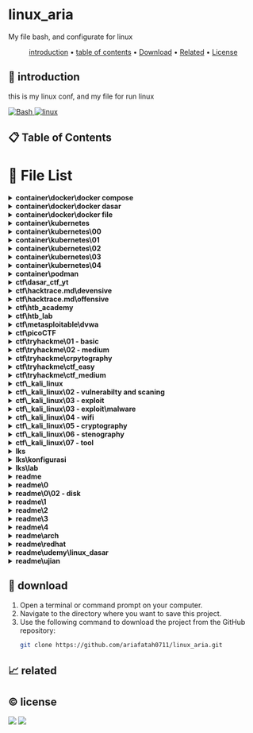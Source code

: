 # linux_aria

My file bash, and configurate for linux

<p align="center">
  <a href="#introduction">introduction</a> •
  <a href="#table-of-contents">table of contents</a> •
  <a href="#download">Download</a> •
  <a href="#related">Related</a> •
  <a href="#license">License</a>
</p>

<p id="introduction"></p>

## 🚀 introduction
this is my linux conf, and my file for run linux

<p align="left"> <a href="#">
  <img alt='Bash' src='https://img.shields.io/badge/-Bash-4EAA25?style=flat-square&logo=gnu-bash&logoColor=white'>
  <img alt="linux" src="https://img.shields.io/badge/-Linux-FCC624?style=flat-square&logo=linux&logoColor=black" />
  </a>
</p>

<p id="table-of-contents"></p>

## 📋 Table of Contents

<p id="file-list"></p>

# 📄 File List

<details>
<summary><b>container\docker\docker compose</b></summary>
<ul>
 <li><a href='container/docker/docker%20compose/01%20-%20pengenalan.md'>01 - pengenalan</a></li>
 <li><a href='container/docker/docker%20compose/02%20-%20yaml.md'>02 - yaml</a></li>
 <li><a href='container/docker/docker%20compose/03%20-%20configuration%20file.md'>03 - configuration file</a></li>
 <li><a href='container/docker/docker%20compose/04%20-%20membuat%20container.md'>04 - membuat container</a></li>
 <li><a href='container/docker/docker%20compose/05%20-%20menjalankan%20container.md'>05 - menjalankan container</a></li>
 <li><a href='container/docker/docker%20compose/06%20-%20services%20port.md'>06 - services port</a></li>
 <li><a href='container/docker/docker%20compose/07%20-%20environment%20variable.md'>07 - environment variable</a></li>
 <li><a href='container/docker/docker%20compose/08%20-%20bind%20mount.md'>08 - bind mount</a></li>
 <li><a href='container/docker/docker%20compose/09%20-%20volume.md'>09 - volume</a></li>
 <li><a href='container/docker/docker%20compose/10%20-%20network.md'>10 - network</a></li>
 <li><a href='container/docker/docker%20compose/11%20-%20depends%20on.md'>11 - depends on</a></li>
 <li><a href='container/docker/docker%20compose/12%20-%20restart.md'>12 - restart</a></li>
 <li><a href='container/docker/docker%20compose/13%20-%20docker%20events.md'>13 - docker events</a></li>
 <li><a href='container/docker/docker%20compose/14%20-%20resource%20limit.md'>14 - resource limit</a></li>
 <li><a href='container/docker/docker%20compose/15%20-%20docker%20file.md'>15 - docker file</a></li>
 <li><a href='container/docker/docker%20compose/16%20-%20health%20check.md'>16 - health check</a></li>
 <li><a href='container/docker/docker%20compose/17%20-%20extends%20service.md'>17 - extends service</a></li>
 <li><a href='container/docker/docker%20compose/_readme.md'>_readme</a></li>
</ul>

</details>

<details>
<summary><b>container\docker\docker dasar</b></summary>
<ul>
 <li><a href='container/docker/docker%20dasar/01%20-%20pengenalan.md'>01 - pengenalan</a></li>
 <li><a href='container/docker/docker%20dasar/02%20-%20docker%20architecture.md'>02 - docker architecture</a></li>
 <li><a href='container/docker/docker%20dasar/03%20-%20install%20docker.md'>03 - install docker</a></li>
 <li><a href='container/docker/docker%20dasar/04%20-%20docker%20registry.md'>04 - docker registry</a></li>
 <li><a href='container/docker/docker%20dasar/05%20-%20docker%20image.md'>05 - docker image</a></li>
 <li><a href='container/docker/docker%20dasar/06%20-%20docker%20container.md'>06 - docker container</a></li>
 <li><a href='container/docker/docker%20dasar/07%20-%20docker%20container%20log.md'>07 - docker container log</a></li>
 <li><a href='container/docker/docker%20dasar/08%20-%20container%20exec.md'>08 - container exec</a></li>
 <li><a href='container/docker/docker%20dasar/09%20-%20container%20port.md'>09 - container port</a></li>
 <li><a href='container/docker/docker%20dasar/10%20-%20container%20environment%20variable.md'>10 - container environment variable</a></li>
 <li><a href='container/docker/docker%20dasar/11%20-%20docker%20container%20stats.md'>11 - docker container stats</a></li>
 <li><a href='container/docker/docker%20dasar/12%20-%20docker%20container%20resource%20limit.md'>12 - docker container resource limit</a></li>
 <li><a href='container/docker/docker%20dasar/13%20-%20bind%20mounts.md'>13 - bind mounts</a></li>
 <li><a href='container/docker/docker%20dasar/14%20-%20docker%20volume.md'>14 - docker volume</a></li>
 <li><a href='container/docker/docker%20dasar/15%20-%20contaiiner%20volume.md'>15 - contaiiner volume</a></li>
 <li><a href='container/docker/docker%20dasar/16%20-%20backup%20volume.md'>16 - backup volume</a></li>
 <li><a href='container/docker/docker%20dasar/17%20-%20docker%20container%20run.md'>17 - docker container run</a></li>
 <li><a href='container/docker/docker%20dasar/18%20-%20restore%20volume.md'>18 - restore volume</a></li>
 <li><a href='container/docker/docker%20dasar/19%20-%20docker%20network.md'>19 - docker network</a></li>
 <li><a href='container/docker/docker%20dasar/20%20-%20container%20network.md'>20 - container network</a></li>
 <li><a href='container/docker/docker%20dasar/21%20-%20inspect.md'>21 - inspect</a></li>
 <li><a href='container/docker/docker%20dasar/22%20-%20prune.md'>22 - prune</a></li>
 <li><a href='container/docker/docker%20dasar/readme.md'>readme</a></li>
</ul>

</details>

<details>
<summary><b>container\docker\docker file</b></summary>
<ul>
 <li><a href='container/docker/docker%20file/01%20-%20pengenalan.md'>01 - pengenalan</a></li>
 <li><a href='container/docker/docker%20file/02%20-%20docker%20build.md'>02 - docker build</a></li>
 <li><a href='container/docker/docker%20file/03%20-%20docker%20file%20format.md'>03 - docker file format</a></li>
 <li><a href='container/docker/docker%20file/04%20-%20from%20instruction.md'>04 - from instruction</a></li>
 <li><a href='container/docker/docker%20file/05%20-%20run%20instruction.md'>05 - run instruction</a></li>
 <li><a href='container/docker/docker%20file/06%20-%20display%20output.md'>06 - display output</a></li>
 <li><a href='container/docker/docker%20file/07%20-%20command%20instruction.md'>07 - command instruction</a></li>
 <li><a href='container/docker/docker%20file/08%20-%20label%20instruction.md'>08 - label instruction</a></li>
 <li><a href='container/docker/docker%20file/09%20-%20add%20instuction.md'>09 - add instuction</a></li>
 <li><a href='container/docker/docker%20file/10%20-%20copy%20instrucsion.md'>10 - copy instrucsion</a></li>
 <li><a href='container/docker/docker%20file/11%20-%20dockerignore%20file.md'>11 - dockerignore file</a></li>
 <li><a href='container/docker/docker%20file/12%20-%20expose%20instruction.md'>12 - expose instruction</a></li>
 <li><a href='container/docker/docker%20file/13%20-%20environment%20variable.md'>13 - environment variable</a></li>
 <li><a href='container/docker/docker%20file/14%20-%20volume%20instruction.md'>14 - volume instruction</a></li>
 <li><a href='container/docker/docker%20file/15%20-%20working%20directory%20instruction.md'>15 - working directory instruction</a></li>
 <li><a href='container/docker/docker%20file/16%20-%20user%20instruction.md'>16 - user instruction</a></li>
 <li><a href='container/docker/docker%20file/17%20-%20argument%20instruction.md'>17 - argument instruction</a></li>
 <li><a href='container/docker/docker%20file/18%20-%20healt%20check.md'>18 - healt check</a></li>
 <li><a href='container/docker/docker%20file/19%20-%20entrypoint.md'>19 - entrypoint</a></li>
 <li><a href='container/docker/docker%20file/20%20-%20multi%20stage%20build.md'>20 - multi stage build</a></li>
 <li><a href='container/docker/docker%20file/21-%20docker%20hub%20registry.md'>21- docker hub registry</a></li>
 <li><a href='container/docker/docker%20file/22%20-%20digital%20ocean%20container%20registery.md'>22 - digital ocean container registery</a></li>
 <li><a href='container/docker/docker%20file/readme.md'>readme</a></li>
</ul>

</details>

<details>
<summary><b>container\kubernetes</b></summary>
<ul>
 <li><a href='container/kubernetes/readme.md'>readme</a></li>
</ul>

</details>

<details>
<summary><b>container\kubernetes\00</b></summary>
<ul>
 <li><a href='container/kubernetes/00/01%20-%20pengenalan.md'>01 - pengenalan</a></li>
 <li><a href='container/kubernetes/00/02%20-%20arsitektur%20kubernetes.md'>02 - arsitektur kubernetes</a></li>
 <li><a href='container/kubernetes/00/03%20-%20menginstall%20kubernetes.md'>03 - menginstall kubernetes</a></li>
 <li><a href='container/kubernetes/00/04%20-%20minikube.md'>04 - minikube</a></li>
</ul>

</details>

<details>
<summary><b>container\kubernetes\01</b></summary>
<ul>
 <li><a href='container/kubernetes/01/01%20-%20node.md'>01 - node</a></li>
 <li><a href='container/kubernetes/01/02%20-%20pod.md'>02 - pod</a></li>
 <li><a href='container/kubernetes/01/03%20-%20label.md'>03 - label</a></li>
 <li><a href='container/kubernetes/01/04%20-%20annotation.md'>04 - annotation</a></li>
 <li><a href='container/kubernetes/01/05%20-%20namespace.md'>05 - namespace</a></li>
 <li><a href='container/kubernetes/01/06%20-%20probe.md'>06 - probe</a></li>
 <li><a href='container/kubernetes/01/07%20-%20replication%20controler.md'>07 - replication controler</a></li>
 <li><a href='container/kubernetes/01/08%20-%20replication%20set.md'>08 - replication set</a></li>
</ul>

</details>

<details>
<summary><b>container\kubernetes\02</b></summary>
<ul>
 <li><a href='container/kubernetes/02/01%20-%20daemon%20set.md'>01 - daemon set</a></li>
 <li><a href='container/kubernetes/02/02%20-%20job.md'>02 - job</a></li>
 <li><a href='container/kubernetes/02/03%20-%20cron%20job.md'>03 - cron job</a></li>
 <li><a href='container/kubernetes/02/04%20-%20node%20selector.md'>04 - node selector</a></li>
 <li><a href='container/kubernetes/02/05%20-%20all.md'>05 - all</a></li>
 <li><a href='container/kubernetes/02/06%20-%20service.md'>06 - service</a></li>
 <li><a href='container/kubernetes/02/07%20-%20external%20service.md'>07 - external service</a></li>
 <li><a href='container/kubernetes/02/08%20-%20expose%20service.md'>08 - expose service</a></li>
 <li><a href='container/kubernetes/02/09%20-%20service%20NodePort.md'>09 - service NodePort</a></li>
 <li><a href='container/kubernetes/02/10%20-%20service%20LoadBalancer.md'>10 - service LoadBalancer</a></li>
 <li><a href='container/kubernetes/02/11%20-%20service%20ingress.md'>11 - service ingress</a></li>
</ul>

</details>

<details>
<summary><b>container\kubernetes\03</b></summary>
<ul>
 <li><a href='container/kubernetes/03/01%20-%20multi%20container%20pod.md'>01 - multi container pod</a></li>
 <li><a href='container/kubernetes/03/02%20-%20volume.md'>02 - volume</a></li>
 <li><a href='container/kubernetes/03/03%20-%20sharing%20volume.md'>03 - sharing volume</a></li>
 <li><a href='container/kubernetes/03/04%20-%20environment%20variable.md'>04 - environment variable</a></li>
 <li><a href='container/kubernetes/03/05%20-%20configmap.md'>05 - configmap</a></li>
 <li><a href='container/kubernetes/03/06%20-%20secret.md'>06 - secret</a></li>
 <li><a href='container/kubernetes/03/07%20-%20downward%20API.md'>07 - downward API</a></li>
 <li><a href='container/kubernetes/03/08%20-%20manage%20kubernetes%20object.md'>08 - manage kubernetes object</a></li>
</ul>

</details>

<details>
<summary><b>container\kubernetes\04</b></summary>
<ul>
 <li><a href='container/kubernetes/04/01%20-%20deployment.md'>01 - deployment</a></li>
 <li><a href='container/kubernetes/04/02%20-%20update%20deployment.md'>02 - update deployment</a></li>
</ul>

</details>

<details>
<summary><b>container\podman</b></summary>
<ul>
 <li><a href='container/podman/01%20-%20pengenalan.md'>01 - pengenalan</a></li>
</ul>

</details>

<details>
<summary><b>ctf\dasar_ctf_yt</b></summary>
<ul>
 <li><a href='ctf/dasar_ctf_yt/01%20-%20dasar%20encoding.md'>01 - dasar encoding</a></li>
 <li><a href='ctf/dasar_ctf_yt/02%20-%20Binary%20data%20dan%20endianness.md'>02 - Binary data dan endianness</a></li>
 <li><a href='ctf/dasar_ctf_yt/03%20-%20Forensics_identification%20file.md'>03 - Forensics_identification file</a></li>
 <li><a href='ctf/dasar_ctf_yt/04%20-%20Forensic_file%20carving.md'>04 - Forensic_file carving</a></li>
 <li><a href='ctf/dasar_ctf_yt/05%20-%20file%20carving.md'>05 - file carving</a></li>
 <li><a href='ctf/dasar_ctf_yt/06%20-%20kriptografi%20classic%20chiper.md'>06 - kriptografi classic chiper</a></li>
 <li><a href='ctf/dasar_ctf_yt/07%20-%20kriptografi%20XOR.md'>07 - kriptografi XOR</a></li>
 <li><a href='ctf/dasar_ctf_yt/08%20-%20kriptografi%20XOR%20repeated%20key.md'>08 - kriptografi XOR repeated key</a></li>
 <li><a href='ctf/dasar_ctf_yt/09%20-%20reverse%20enginering%20dasar.md'>09 - reverse enginering dasar</a></li>
</ul>

</details>

<details>
<summary><b>ctf\hacktrace.md\devensive</b></summary>
<ul>
 <li><a href='ctf/hacktrace.md/devensive/01%20-%20intrudex.md'>01 - intrudex</a></li>
 <li><a href='ctf/hacktrace.md/devensive/02%20-%20pcrobe.md'>02 - pcrobe</a></li>
</ul>

</details>

<details>
<summary><b>ctf\hacktrace.md\offensive</b></summary>
<ul>
 <li><a href='ctf/hacktrace.md/offensive/01%20-%20access.md'>01 - access</a></li>
</ul>

</details>

<details>
<summary><b>ctf\htb_academy</b></summary>
<ul>
 <li><a href='ctf/htb_academy/01%20-%20linux%20fundamental.md'>01 - linux fundamental</a></li>
 <li><a href='ctf/htb_academy/02%20-%20networking.md'>02 - networking</a></li>
 <li><a href='ctf/htb_academy/03%20-%20file%20transfer.md'>03 - file transfer</a></li>
 <li><a href='ctf/htb_academy/04%20-%20webrequest.md'>04 - webrequest</a></li>
 <li><a href='ctf/htb_academy/05%20-%20hardware%20vulnerabilty.md'>05 - hardware vulnerabilty</a></li>
 <li><a href='ctf/htb_academy/06%20-%20local%20file%20inclusion.md'>06 - local file inclusion</a></li>
</ul>

</details>

<details>
<summary><b>ctf\htb_lab</b></summary>
<ul>
 <li><a href='ctf/htb_lab/01%20-%20start%20lab.md'>01 - start lab</a></li>
</ul>

</details>

<details>
<summary><b>ctf\metasploitable\dvwa</b></summary>
<ul>
 <li><a href='ctf/metasploitable/dvwa/01%20-%20brute%20force.md'>01 - brute force</a></li>
 <li><a href='ctf/metasploitable/dvwa/02%20-%20sql%20injection.md'>02 - sql injection</a></li>
</ul>

</details>

<details>
<summary><b>ctf\picoCTF</b></summary>
<ul>
 <li><a href='ctf/picoCTF/01%20-%20general%20basic.md'>01 - general basic</a></li>
 <li><a href='ctf/picoCTF/01.md'>01</a></li>
</ul>

</details>

<details>
<summary><b>ctf\tryhackme\01 - basic</b></summary>
<ul>
 <li><a href='ctf/tryhackme/01%20-%20basic/01%20-%20nmap.md'>01 - nmap</a></li>
 <li><a href='ctf/tryhackme/01%20-%20basic/02%20-%20metasploit.md'>02 - metasploit</a></li>
 <li><a href='ctf/tryhackme/01%20-%20basic/03%20-%20burpsuite.md'>03 - burpsuite</a></li>
 <li><a href='ctf/tryhackme/01%20-%20basic/03%20-%20sqlmap.md'>03 - sqlmap</a></li>
 <li><a href='ctf/tryhackme/01%20-%20basic/04%20-%20hydra.md'>04 - hydra</a></li>
 <li><a href='ctf/tryhackme/01%20-%20basic/05%20-%20john%20the%20rippper.md'>05 - john the rippper</a></li>
 <li><a href='ctf/tryhackme/01%20-%20basic/06%20-%20networkservice.md'>06 - networkservice</a></li>
 <li><a href='ctf/tryhackme/01%20-%20basic/07%20-%20xss.md'>07 - xss</a></li>
 <li><a href='ctf/tryhackme/01%20-%20basic/08%20-%20digital%20forensik.md'>08 - digital forensik</a></li>
 <li><a href='ctf/tryhackme/01%20-%20basic/09%20-%20linux%20fifle%20system%20analyst.md'>09 - linux fifle system analyst</a></li>
 <li><a href='ctf/tryhackme/01%20-%20basic/10%20-%20intrudiction%20log.md'>10 - intrudiction log</a></li>
</ul>

</details>

<details>
<summary><b>ctf\tryhackme\02 - medium</b></summary>
<ul>
 <li><a href='ctf/tryhackme/02%20-%20medium/01%20-%20sql%20inject.md'>01 - sql inject</a></li>
</ul>

</details>

<details>
<summary><b>ctf\tryhackme\crpytography</b></summary>
<ul>
 <li><a href='ctf/tryhackme/crpytography/01%20-%20capture%20the%20flag.md'>01 - capture the flag</a></li>
 <li><a href='ctf/tryhackme/crpytography/02%20-%20crack%20hash.md'>02 - crack hash</a></li>
</ul>

</details>

<details>
<summary><b>ctf\tryhackme\ctf_easy</b></summary>
<ul>
 <li><a href='ctf/tryhackme/ctf_easy/01%20-%20root%20me.md'>01 - root me</a></li>
 <li><a href='ctf/tryhackme/ctf_easy/02%20-%20basic%20pentarasi.md'>02 - basic pentarasi</a></li>
 <li><a href='ctf/tryhackme/ctf_easy/02%20-%20vulnversity.md'>02 - vulnversity</a></li>
 <li><a href='ctf/tryhackme/ctf_easy/04%20-%20bounty%20hacker.md'>04 - bounty hacker</a></li>
 <li><a href='ctf/tryhackme/ctf_easy/05%20-%20simplectf.md'>05 - simplectf</a></li>
 <li><a href='ctf/tryhackme/ctf_easy/06%20-%20agent%20sudo.md'>06 - agent sudo</a></li>
 <li><a href='ctf/tryhackme/ctf_easy/07%20-%20owasp.md'>07 - owasp</a></li>
 <li><a href='ctf/tryhackme/ctf_easy/08%20-%20pickle%20rick.md'>08 - pickle rick</a></li>
 <li><a href='ctf/tryhackme/ctf_easy/09%20-%20athem.md'>09 - athem</a></li>
 <li><a href='ctf/tryhackme/ctf_easy/10%20-%20capture.md'>10 - capture</a></li>
 <li><a href='ctf/tryhackme/ctf_easy/11%20-%20grep.md'>11 - grep</a></li>
 <li><a href='ctf/tryhackme/ctf_easy/12%20-%20probe.md'>12 - probe</a></li>
</ul>

</details>

<details>
<summary><b>ctf\tryhackme\ctf_medium</b></summary>
<ul>
 <li><a href='ctf/tryhackme/ctf_medium/01%20-%20bookstore.md'>01 - bookstore</a></li>
</ul>

</details>

<details>
<summary><b>ctf\_kali_linux</b></summary>
<ul>
 <li><a href='ctf/_kali_linux/readme.md'>readme</a></li>
</ul>

</details>

<details>
<summary><b>ctf\_kali_linux\02 - vulnerabilty and scaning</b></summary>
<ul>
 <li><a href='ctf/_kali_linux/02%20-%20vulnerabilty%20and%20scaning/01%20-%20nmap.md'>01 - nmap</a></li>
 <li><a href='ctf/_kali_linux/02%20-%20vulnerabilty%20and%20scaning/02%20-%20gobuster.md'>02 - gobuster</a></li>
</ul>

</details>

<details>
<summary><b>ctf\_kali_linux\03 - exploit</b></summary>
<ul>
 <li><a href='ctf/_kali_linux/03%20-%20exploit/01%20-%20sqlmap.md'>01 - sqlmap</a></li>
 <li><a href='ctf/_kali_linux/03%20-%20exploit/02%20-%20metasploit.md'>02 - metasploit</a></li>
</ul>

</details>

<details>
<summary><b>ctf\_kali_linux\03 - exploit\malware</b></summary>
<ul>
 <li><a href='ctf/_kali_linux/03%20-%20exploit/malware/the%20fat%20rat.md'>the fat rat</a></li>
</ul>

</details>

<details>
<summary><b>ctf\_kali_linux\04 - wifi</b></summary>
<ul>
 <li><a href='ctf/_kali_linux/04%20-%20wifi/01%20-%20aircrack.md'>01 - aircrack</a></li>
 <li><a href='ctf/_kali_linux/04%20-%20wifi/02%20-%20evil%20twins.md'>02 - evil twins</a></li>
</ul>

</details>

<details>
<summary><b>ctf\_kali_linux\05 - cryptography</b></summary>
<ul>
 <li><a href='ctf/_kali_linux/05%20-%20cryptography/01%20-%20chiper.md'>01 - chiper</a></li>
</ul>

</details>

<details>
<summary><b>ctf\_kali_linux\06 - stenography</b></summary>
<ul>
 <li><a href='ctf/_kali_linux/06%20-%20stenography/01%20-%20music.md'>01 - music</a></li>
</ul>

</details>

<details>
<summary><b>ctf\_kali_linux\07 - tool</b></summary>
<ul>
 <li><a href='ctf/_kali_linux/07%20-%20tool/gittool.md'>gittool</a></li>
</ul>

</details>

<details>
<summary><b>lks</b></summary>
<ul>
 <li><a href='lks/note.md'>note</a></li>
 <li><a href='lks/tambahan.md'>tambahan</a></li>
</ul>

</details>

<details>
<summary><b>lks\konfigurasi</b></summary>
<ul>
 <li><a href='lks/konfigurasi/01%20-%20hardening-linux.md'>01 - hardening-linux</a></li>
 <li><a href='lks/konfigurasi/02%20-%20email%20pgp.md'>02 - email pgp</a></li>
 <li><a href='lks/konfigurasi/03%20-%20konfigurasi%20openvpn.md'>03 - konfigurasi openvpn</a></li>
 <li><a href='lks/konfigurasi/04%20-%20ids.md'>04 - ids</a></li>
 <li><a href='lks/konfigurasi/05%20-%20modevasive.md'>05 - modevasive</a></li>
 <li><a href='lks/konfigurasi/06%20-%20header%20security.md'>06 - header security</a></li>
</ul>

</details>

<details>
<summary><b>lks\lab</b></summary>
<ul>
 <li><a href='lks/lab/lfi%20to%20rce.md'>lfi to rce</a></li>
</ul>

</details>

<details>
<summary><b>readme</b></summary>
<ul>
 <li><a href='readme/readme.md'>readme</a></li>
</ul>

</details>

<details>
<summary><b>readme\0</b></summary>
<ul>
 <li><a href='readme/0/00%20-%20shorcut.md'>00 - shorcut</a></li>
 <li><a href='readme/0/01%20-%20basic.md'>01 - basic</a></li>
</ul>

</details>

<details>
<summary><b>readme\0\02 - disk</b></summary>
<ul>
 <li><a href='readme/0/02%20-%20disk/01-%20disk.md'>01- disk</a></li>
 <li><a href='readme/0/02%20-%20disk/02%20-%20fdisk_MBR.md'>02 - fdisk_MBR</a></li>
 <li><a href='readme/0/02%20-%20disk/03%20-%20gdisk-GPT.md'>03 - gdisk-GPT</a></li>
 <li><a href='readme/0/02%20-%20disk/04%20-%20filesystem.md'>04 - filesystem</a></li>
 <li><a href='readme/0/02%20-%20disk/05%20-%20swap.md'>05 - swap</a></li>
 <li><a href='readme/0/02%20-%20disk/06%20-%20LVM.md'>06 - LVM</a></li>
</ul>

</details>

<details>
<summary><b>readme\1</b></summary>
<ul>
 <li><a href='readme/1/01%20-%20remote%20server.md'>01 - remote server</a></li>
 <li><a href='readme/1/02%20-%20ftp%20server.md'>02 - ftp server</a></li>
 <li><a href='readme/1/03%20-%20file%20server.md'>03 - file server</a></li>
 <li><a href='readme/1/04%20-%20encrpytion%20disk.md'>04 - encrpytion disk</a></li>
 <li><a href='readme/1/04%20-%20ids.md'>04 - ids</a></li>
</ul>

</details>

<details>
<summary><b>readme\2</b></summary>
<ul>
 <li><a href='readme/2/01%20-%20dhcp%20server.md'>01 - dhcp server</a></li>
 <li><a href='readme/2/02%20-%20web%20server.md'>02 - web server</a></li>
 <li><a href='readme/2/03%20-%20dns%20server.md'>03 - dns server</a></li>
 <li><a href='readme/2/04%20-%20database%20server.md'>04 - database server</a></li>
 <li><a href='readme/2/05%20-%20mail%20server.md'>05 - mail server</a></li>
 <li><a href='readme/2/06%20-%20vpn.md'>06 - vpn</a></li>
 <li><a href='readme/2/07%20-%20docker.md'>07 - docker</a></li>
 <li><a href='readme/2/08%20-%20reverseproxy.md'>08 - reverseproxy</a></li>
 <li><a href='readme/2/09%20-%20haproxy.md'>09 - haproxy</a></li>
</ul>

</details>

<details>
<summary><b>readme\3</b></summary>
<ul>
 <li><a href='readme/3/01%20-%20vnc%20server.md'>01 - vnc server</a></li>
 <li><a href='readme/3/02%20-%20ajenti.md'>02 - ajenti</a></li>
 <li><a href='readme/3/03%20-%20freeipa.md'>03 - freeipa</a></li>
 <li><a href='readme/3/04%20-%20briker.md'>04 - briker</a></li>
</ul>

</details>

<details>
<summary><b>readme\4</b></summary>
<ul>
 <li><a href='readme/4/01%20-%20ohmyposh.md'>01 - ohmyposh</a></li>
 <li><a href='readme/4/02%20-%20neovim.md'>02 - neovim</a></li>
 <li><a href='readme/4/03%20-%20glazewm.md'>03 - glazewm</a></li>
 <li><a href='readme/4/04%20-%20wsl2.md'>04 - wsl2</a></li>
</ul>

</details>

<details>
<summary><b>readme\arch</b></summary>
<ul>
 <li><a href='readme/arch/arch-install.md'>arch-install</a></li>
 <li><a href='readme/arch/hyprland.md'>hyprland</a></li>
 <li><a href='readme/arch/pacman.md'>pacman</a></li>
</ul>

</details>

<details>
<summary><b>readme\redhat</b></summary>
<ul>
 <li><a href='readme/redhat/01%20-%20RH104.md'>01 - RH104</a></li>
 <li><a href='readme/redhat/02%20-%20RH124.md'>02 - RH124</a></li>
 <li><a href='readme/redhat/03%20-%20RH134.md'>03 - RH134</a></li>
 <li><a href='readme/redhat/05%20-%20DO188.md'>05 - DO188</a></li>
 <li><a href='readme/redhat/06%20-%20DO180.md'>06 - DO180</a></li>
</ul>

</details>

<details>
<summary><b>readme\udemy\linux_dasar</b></summary>
<ul>
 <li><a href='readme/udemy/linux_dasar/1.md'>1</a></li>
 <li><a href='readme/udemy/linux_dasar/2.md'>2</a></li>
 <li><a href='readme/udemy/linux_dasar/3.md'>3</a></li>
 <li><a href='readme/udemy/linux_dasar/4.md'>4</a></li>
 <li><a href='readme/udemy/linux_dasar/nano-vim.md'>nano-vim</a></li>
 <li><a href='readme/udemy/linux_dasar/soal.md'>soal</a></li>
</ul>

</details>

<details>
<summary><b>readme\ujian</b></summary>
<ul>
 <li><a href='readme/ujian/UKK_P3_2024.md'>UKK_P3_2024</a></li>
 <li><a href='readme/ujian/a.md'>a</a></li>
</ul>

</details>

<p id="download"></p>

## 🔨 download

1. Open a terminal or command prompt on your computer.
2. Navigate to the directory where you want to save this project.
3. Use the following command to download the project from the GitHub repository:
   ```sh
   git clone https://github.com/ariafatah0711/linux_aria.git
   ```

<p id="related"></p>

## 📈 related

<p id="license"></p>

## ©️ license
<a href="https://github.com/ariafatah0711" alt="CREATED"><img src="https://img.shields.io/static/v1?style=for-the-badge&label=CREATED%20BY&message=ariafatah0711&color=000000"></a>
<a href="https://github.com/ariafatah0711/ariafatah0711/blob/main/LICENSE" alt="LICENSE"><img src="https://img.shields.io/static/v1?style=for-the-badge&label=LICENSE&message=MIT&color=000000"></a>
